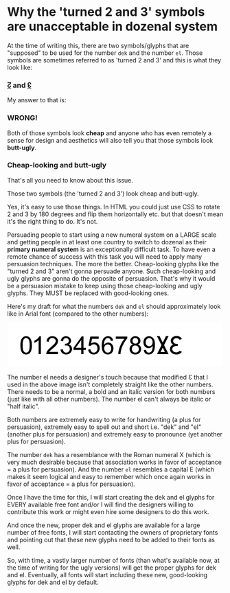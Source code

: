 # Why the 'turned 2 and 3' symbols are unacceptable in dozenal system

At the time of writing this, there are two symbols/glyphs that are "supposed" to be used for the number `dek` and the number `el`. Those symbols are sometimes referred to as 'turned 2 and 3' and this is what they look like: 

### [&#8586;](https://www.fileformat.info/info/unicode/char/218a/index.htm) and [&#8587;](https://www.fileformat.info/info/unicode/char/218b/index.htm)

My answer to that is: 

### WRONG!

Both of those symbols look **cheap** and anyone who has even remotely a sense for design and aesthetics will also tell you that those symbols look **butt-ugly**. 

### Cheap-looking and butt-ugly

That's all you need to know about this issue. 

Those two symbols (the 'turned 2 and 3') look cheap and butt-ugly. 

Yes, it's easy to use those things. In HTML you could just use CSS to rotate 2 and 3 by 180 degrees and flip them horizontally etc. but that doesn't mean it's the right thing to do. It's not.

Persuading people to start using a new numeral system on a LARGE scale and getting people in at least one country to switch to dozenal as their **primary numeral system** is an exceptionally difficult task. To have even a remote chance of success with this task you will need to apply many persuasion techniques. The more the better. Cheap-looking glyphs like the "turned 2 and 3" aren't gonna persuade anyone. Such cheap-looking and ugly glyphs are gonna do the opposite of persuasion. That's why it would be a persuasion mistake to keep using those cheap-looking and ugly glyphs. They MUST be replaced with good-looking ones.

Here's my draft for what the numbers `dek` and `el` should approximately look like in Arial font (compared to the other numbers): 

![Dozenal numbers](./images/dozenal-numbers-draft2.png)

The number el needs a designer's touch because that modified &#400; that I used in the above image isn't completely straight like the other numbers. There needs to be a normal, a bold and an italic version for both numbers (just like with all other numbers). The number el can't always be italic or "half italic".

Both numbers are extremely easy to write for handwriting (a plus for persuasion), extremely easy to spell out and short i.e. "dek" and "el" (another plus for persuasion) and extremely easy to pronounce (yet another plus for persuasion).

The number `dek` has a resemblance with the Roman numeral X (which is very much desirable because that association works in favor of acceptance = a plus for persuasion). And the number `el` resembles a capital E (which makes it seem logical and easy to remember which once again works in favor of acceptance = a plus for persuasion).

Once I have the time for this, I will start creating the dek and el glyphs for EVERY available free font and/or I will find the designers willing to contribute this work or might even hire some designers to do this work.

And once the new, proper dek and el glyphs are available for a large number of free fonts, I will start contacting the owners of proprietary fonts and pointing out that these new glyphs need to be added to their fonts as well.

So, with time, a vastly larger number of fonts (than what's available now, at the time of writing for the ugly versions) will get the proper glyphs for dek and el. Eventually, all fonts will start including these new, good-looking glyphs for dek and el by default.
